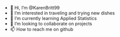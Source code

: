 - 👋 Hi, I’m @KarenBritt99
- 👀 I’m interested in traveling and trying new dishes
- 🌱 I’m currently learning Applied Statistics
- 💞️ I’m looking to collaborate on projects
- 📫 How to reach me on github

<!---
KarenBritt99/KarenBritt99 is a ✨ special ✨ repository because its `README.md` (this file) appears on your GitHub profile.
You can click the Preview link to take a look at your changes.
--->
